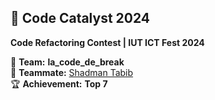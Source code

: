 ## 🚀 **Code Catalyst 2024**  
**Code Refactoring Contest | IUT ICT Fest 2024**  

👥 **Team:** **la_code_de_break**  
🔗 **Teammate:** [Shadman Tabib](https://github.com/shadmantabib)  
🏆 **Achievement:** **Top 7**  